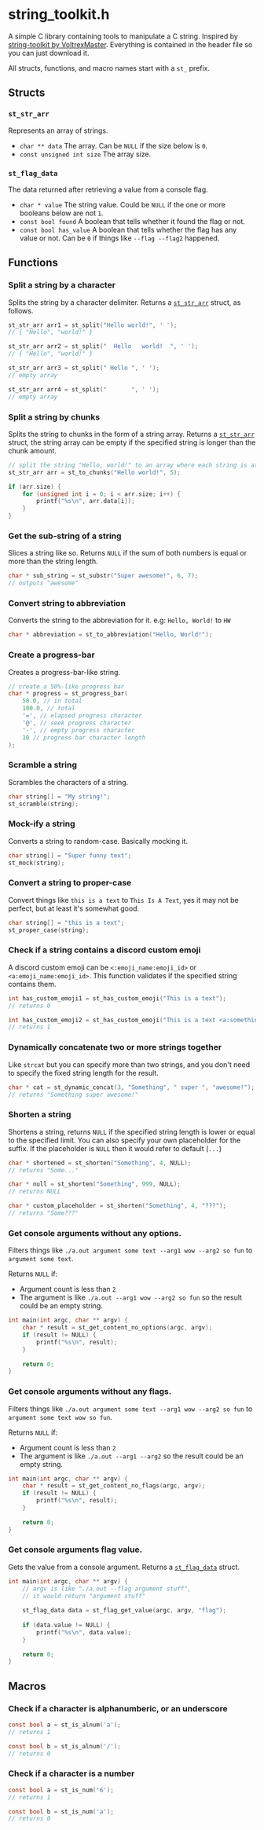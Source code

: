 # string_toolkit.h
A simple C library containing tools to manipulate a C string. Inspired by [string-toolkit by VoltrexMaster](https://github.com/VoltrexMaster/string-toolkit). Everything is contained in the header file so you can just download it.

All structs, functions, and macro names start with a `st_` prefix.

## Structs
### `st_str_arr`
Represents an array of strings.
- `char ** data` The array. Can be `NULL` if the size below is `0`.
- `const unsigned int size` The array size.

### `st_flag_data`
The data returned after retrieving a value from a console flag.
- `char * value` The string value. Could be `NULL` if the one or more booleans below are not `1`.
- `const bool found` A boolean that tells whether it found the flag or not.
- `const bool has_value` A boolean that tells whether the flag has any value or not. Can be `0` if things like `--flag --flag2` happened.

## Functions

### Split a string by a character
Splits the string by a character delimiter. Returns a [`st_str_arr`](#st_str_arr) struct, as follows.
```c
st_str_arr arr1 = st_split("Hello world!", ' ');
// { "Hello", "world!" }

st_str_arr arr2 = st_split("  Hello   world!  ", ' ');
// { "Hello", "world!" }

st_str_arr arr3 = st_split(" Hello ", ' ');
// empty array

st_str_arr arr4 = st_split("       ", ' ');
// empty array
```

### Split a string by chunks
Splits the string to chunks in the form of a string array. Returns a [`st_str_arr`](#st_str_arr) struct, the string array can be empty if the specified string is longer than the chunk amount.

```c
// split the string "Hello, world!" to an array where each string is at most 5 characters long.
st_str_arr arr = st_to_chunks("Hello world!", 5);

if (arr.size) {
    for (unsigned int i = 0; i < arr.size; i++) {
        printf("%s\n", arr.data[i]);
    }
}
```

### Get the sub-string of a string
Slices a string like so. Returns `NULL` if the sum of both numbers is equal or more than the string length.
```c
char * sub_string = st_substr("Super awesome!", 6, 7);
// outputs "awesome"
```

### Convert string to abbreviation
Converts the string to the abbreviation for it. e.g: `Hello, World!` to `HW`
```c
char * abbreviation = st_to_abbreviation("Hello, World!");
```

### Create a progress-bar
Creates a progress-bar-like string.
```c
// create a 50%-like progress bar
char * progress = st_progress_bar(
    50.0, // in total
    100.0, // total
    '=', // elapsed progress character
    '@', // seek progress character
    '-', // empty progress character
    10 // progress bar character length
);
```

### Scramble a string
Scrambles the characters of a string.
```c
char string[] = "My string!";
st_scramble(string);
```

### Mock-ify a string
Converts a string to random-case. Basically mocking it.
```c
char string[] = "Super funny text";
st_mock(string);
```

### Convert a string to proper-case
Convert things like `this is a text` to `This Is A Text`, yes it may not be perfect, but at least it's somewhat good.
```c
char string[] = "this is a text";
st_proper_case(string);
```

### Check if a string contains a discord custom emoji
A discord custom emoji can be `<:emoji_name:emoji_id>` or `<a:emoji_name:emoji_id>`. This function validates if the specified string contains them.
```c
int has_custom_emoji1 = st_has_custom_emoji("This is a text");
// returns 0

int has_custom_emoji2 = st_has_custom_emoji("This is a text <a:something:66666666666666666>");
// returns 1
```

### Dynamically concatenate two or more strings together
Like `strcat` but you can specify more than two strings, and you don't need to specify the fixed string length for the result.
```c
char * cat = st_dynamic_concat(3, "Something", " super ", "awesome!");
// returns "Something super awesome!"
```

### Shorten a string
Shortens a string, returns `NULL` if the specified string length is lower or equal to the specified limit. You can also specify your own placeholder for the suffix. If the placeholder is `NULL` then it would refer to default (`...`)
```c
char * shortened = st_shorten("Something", 4, NULL);
// returns "Some..."

char * null = st_shorten("Something", 999, NULL);
// returns NULL

char * custom_placeholder = st_shorten("Something", 4, "???");
// returns "Some???"
```


### Get console arguments without any options.
Filters things like `./a.out argument some text --arg1 wow --arg2 so fun` to `argument some text`.

Returns `NULL` if:
- Argument count is less than `2`
- The argument is like `./a.out --arg1 wow --arg2 so fun` so the result could be an empty string.
```c
int main(int argc, char ** argv) {
    char * result = st_get_content_no_options(argc, argv);
    if (result != NULL) {
        printf("%s\n", result);
    }
    
    return 0;
}
```

### Get console arguments without any flags.
Filters things like `./a.out argument some text --arg1 wow --arg2 so fun` to `argument some text wow so fun`.

Returns `NULL` if:
- Argument count is less than `2`
- The argument is like `./a.out --arg1 --arg2` so the result could be an empty string.
```c
int main(int argc, char ** argv) {
    char * result = st_get_content_no_flags(argc, argv);
    if (result != NULL) {
        printf("%s\n", result);
    }
    
    return 0;
}
```

### Get console arguments flag value.
Gets the value from a console argument. Returns a [`st_flag_data`](#st_flag_data) struct.

```c
int main(int argc, char ** argv) {
    // argv is like "./a.out --flag argument stuff",
    // it would return "argument stuff"
    
    st_flag_data data = st_flag_get_value(argc, argv, "flag");
    
    if (data.value != NULL) {
        printf("%s\n", data.value);
    }
    
    return 0;
}
```

## Macros
### Check if a character is alphanumberic, or an underscore
```c
const bool a = st_is_alnum('a');
// returns 1

const bool b = st_is_alnum('/');
// returns 0
```

### Check if a character is a number
```c
const bool a = st_is_num('6');
// returns 1

const bool b = st_is_num('a');
// returns 0
```
